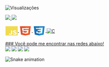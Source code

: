<!--Contador de visualizações-->
<div>  
  <p align="left"> <img src="https://komarev.com/ghpvc/?username=leydilson-silva&color=brightgreen&style=for-the-badge" alt="Visualizações" /> </p>
</div>

<!--GitHub stats-->
<div>
  <a href="https://github.com/Leydilson-Silva"><img height="180em" src="https://github-readme-stats.vercel.app/api?username=Leydilson-Silva&show_icons=true&theme=dark&include_all_commits=true&count_private=true"/>
  <img height="180em" src="https://github-readme-stats.vercel.app/api/top-langs/?username=Leydilson-Silva&layout=compact&langs_count=6&theme=dark"/>
</div>
<div style="display: inline_block"><br>
  <img align="center" alt="Js" height="30" width="40" src="https://raw.githubusercontent.com/devicons/devicon/master/icons/javascript/javascript-plain.svg">
  <img align="center" alt="HTML" height="30" width="40" src="https://raw.githubusercontent.com/devicons/devicon/master/icons/html5/html5-original.svg">
  <img align="center" alt="CSS" height="30" width="40" src="https://raw.githubusercontent.com/devicons/devicon/master/icons/css3/css3-original.svg">
  <img align="center" alt="C" height="30" width="40" src="https://cdn.jsdelivr.net/gh/devicons/devicon/icons/c/c-original.svg" />
</div>
 
  
  
 <br>
<!--Redes sociais-->
  ### Você pode me encontrar nas redes abaixo!
 
<div> 
  <a href="https://instagram.com/leydilson" target="_blank"><img src="https://img.shields.io/badge/-Instagram-%23E4405F?style=for-the-badge&logo=instagram&logoColor=white" target="_blank"></a>
 <a href="https://discord.gg/Pretin#6584" target="_blank"><img src="https://img.shields.io/badge/Discord-7289DA?style=for-the-badge&logo=discord&logoColor=white" target="_blank"></a> 
  <a href = "mailto:leydilson.94@gmail.com"><img src="https://img.shields.io/badge/-Gmail-%23333?style=for-the-badge&logo=gmail&logoColor=white" target="_blank"></a>
  <a href="https://www.linkedin.com/in/leydilson" target="_blank"><img src="https://img.shields.io/badge/-LinkedIn-%230077B5?style=for-the-badge&logo=linkedin&logoColor=white" target="_blank"></a> 
 
<!-- Jogo da cobrinha-->
  ![Snake animation](https://github.com/Leydilson-Silva/Leydilson-Silva/blob/output/github-contribution-grid-snake.svg)

</div>
